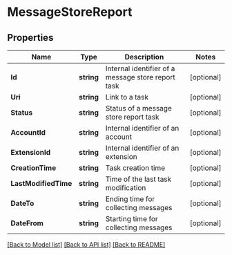 # MessageStoreReport

## Properties

Name | Type | Description | Notes
------------ | ------------- | ------------- | -------------
**Id** | **string** | Internal identifier of a message store report task | [optional] 
**Uri** | **string** | Link to a task | [optional] 
**Status** | **string** | Status of a message store report task | [optional] 
**AccountId** | **string** | Internal identifier of an account | [optional] 
**ExtensionId** | **string** | Internal identifier of an extension | [optional] 
**CreationTime** | **string** | Task creation time | [optional] 
**LastModifiedTime** | **string** | Time of the last task modification | [optional] 
**DateTo** | **string** | Ending time for collecting messages | [optional] 
**DateFrom** | **string** | Starting time for collecting messages | [optional] 

[[Back to Model list]](../README.md#documentation-for-models) [[Back to API list]](../README.md#documentation-for-api-endpoints) [[Back to README]](../README.md)


